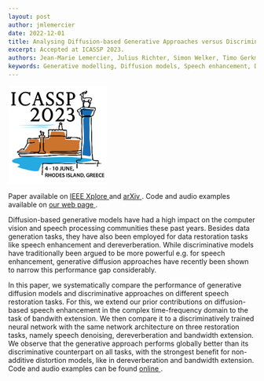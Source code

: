 ```yaml
---
layout: post
author: jmlemercier
date: 2022-12-01
title: Analysing Diffusion-based Generative Approaches versus Discriminative Approaches for Speech Restoration
excerpt: Accepted at ICASSP 2023.
authors: Jean-Marie Lemercier, Julius Richter, Simon Welker, Timo Gerkmann
keywords: Generative modelling, Diffusion models, Speech enhancement, Dereverberation, Bandwidth extension
---
```


<div class="post-image">
<img src="/assets/icassp2023/icassp2023.png" height="200px">
</div>

<div class="links">
<p>
Paper available on <a href="https://ieeexplore.ieee.org/document/10095258"> IEEE Xplore </a> and <a href="https://arxiv.org/abs/2211.02397"> arXiv </a>.
Code and audio examples available on <a href="https://www.inf.uni-hamburg.de/en/inst/ab/sp/publications/sgmse-multitask.html"> our web page </a>.
</p>
</div>

<div class="abstract">
<p>
Diffusion-based generative models have had a high impact on the computer vision and speech processing communities these past years. Besides data generation tasks, they have also been employed for data restoration tasks like speech enhancement and dereverberation. While discriminative models have traditionally been argued to be more powerful e.g. for speech enhancement, generative diffusion approaches have recently been shown to narrow this performance gap considerably.
</p>
<p>
In this paper, we systematically compare the performance of generative diffusion models and discriminative approaches on different speech restoration tasks. For this, we extend our prior contributions on diffusion-based speech enhancement in the complex time-frequency domain to the task of bandwith extension. We then compare it to a discriminatively trained neural network with the same network architecture on three restoration tasks, namely speech denoising, dereverberation and bandwidth extension. We observe that the generative approach performs globally better than its discriminative counterpart on all tasks, with the strongest benefit for non-additive distortion models, like in dereverberation and bandwidth extension. Code and audio examples can be found <a href="https://www.inf.uni-hamburg.de/en/inst/ab/sp/publications/sgmse-multitask.html"> online </a>.
</p>
</div>